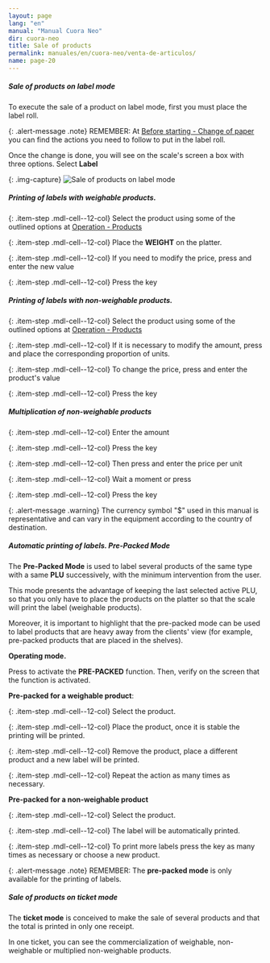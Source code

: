 ```yaml
---
layout: page
lang: "en"
manual: "Manual Cuora Neo"
dir: cuora-neo
title: Sale of products
permalink: manuales/en/cuora-neo/venta-de-articulos/
name: page-20
---
```

##### Sale of products on label mode

To execute the sale of a product on label mode, first you must place the label roll. 

{: .alert-message .note}
REMEMBER: At [Before starting - Change of paper](../cambio-de-papel/index.html "Before starting - Change of paper") you can find the actions you need to follow to put in the label roll.

Once the change is done, you will see on the scale's screen a box with three options. Select **Label**

{: .img-capture}
![Sale of products on label mode](../../../../images/en/cuora-neo/cuora-neo-ventaetiqueta1.png "Sale of products on label mode")

##### Printing of labels with weighable products.

{: .item-step  .mdl-cell--12-col}
Select the product using some of the outlined options at [Operation - Products](../articulos/index.html "Operation - Products")

{: .item-step  .mdl-cell--12-col}
Place the **WEIGHT** on the platter.

{: .item-step  .mdl-cell--12-col}
If you need to modify the price, press <span class="systel-tecla-28"><span class="path1"></span><span class="path2"></span><span class="path3"></span><span class="path4"></span></span> and enter the new value

{: .item-step  .mdl-cell--12-col}
Press the key <i class="systel-tecla-30 bg-2"></i>


##### Printing of labels with non-weighable products.

{: .item-step  .mdl-cell--12-col}
Select the product using some of the outlined options at [Operation - Products](../articulos/index.html "Operation - Products")

{: .item-step  .mdl-cell--12-col}
If it is necessary to modify the amount, press <i class="systel-tecla-29"></i> and place the corresponding proportion of units.

{: .item-step  .mdl-cell--12-col}
To change the price, press <span class="systel-tecla-28"><span class="path1"></span><span class="path2"></span><span class="path3"></span><span class="path4"></span></span> and enter the product's value 

{: .item-step  .mdl-cell--12-col}
Press the key <i class="systel-tecla-30 bg-2"></i>

##### Multiplication of non-weighable products


{: .item-step  .mdl-cell--12-col}
Enter the amount

{: .item-step  .mdl-cell--12-col}
Press the key <i class="systel-tecla-29"></i>

{: .item-step  .mdl-cell--12-col}
Then press <span class="systel-tecla-28"><span class="path1"></span><span class="path2"></span><span class="path3"></span><span class="path4"></span></span> and enter the price per unit

{: .item-step  .mdl-cell--12-col}
Wait a moment or press <i class="systel-tecla-30 bg-2"></i>

{: .item-step  .mdl-cell--12-col}
Press the key <i class="systel-tecla-30 bg-2"></i>

{: .alert-message .warning}
The currency symbol "$" used in this manual is representative and can vary in the equipment according to the country of destination.

##### Automatic printing of labels. Pre-Packed Mode

The **Pre-Packed Mode** is used to label several products of the same type with a same **PLU** successively, with the minimum intervention from the user.

This mode presents the advantage of keeping the last selected active PLU, so that you only have to place the products on the platter so that the scale will print the label (weighable products).

Moreover, it is important to highlight that the pre-packed mode can be used to label products that are heavy away from the clients' view (for example, pre-packed products that are placed in the shelves).


**Operating mode.**

Press <i class="systel-tecla-3"></i> to activate the **PRE-PACKED** function.
Then, verify on the screen that the function is activated.

**Pre-packed for a weighable product**:

{: .item-step  .mdl-cell--12-col}
Select the product.

{: .item-step  .mdl-cell--12-col}
Place the product, once it is stable the printing will be printed.

{: .item-step  .mdl-cell--12-col}
Remove the product, place a different product and a new label will be printed.

{: .item-step  .mdl-cell--12-col}
Repeat the action as many times as necessary.



**Pre-packed for a non-weighable product**

{: .item-step  .mdl-cell--12-col}
Select the product.

{: .item-step  .mdl-cell--12-col}
The label will be automatically printed.

{: .item-step  .mdl-cell--12-col}
To print more labels press the key <i class= "systel-tecla-30 bg-2"></i> as many times as necessary or choose a new product.

{: .alert-message .note}
REMEMBER: The **pre-packed mode** is only available for the printing of labels.

##### Sale of products on ticket mode

The **ticket mode** is conceived to make the sale of several products and that the total is printed in only one receipt.

In one ticket, you can see the commercialization of weighable, non-weighable or multiplied non-weighable products.
